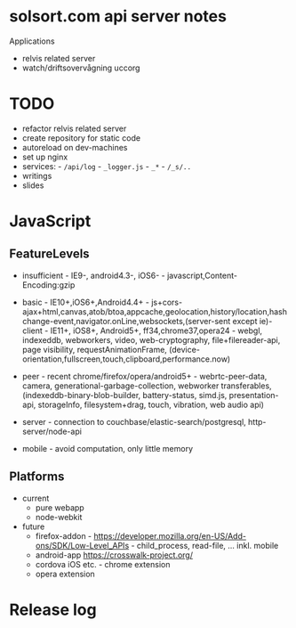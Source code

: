 # solsort.com api server notes

Applications

- relvis related server
- watch/driftsovervågning uccorg

# TODO

- refactor relvis related server
- create repository for static code
- autoreload on dev-machines
- set up nginx
- services: - `/api/log` - `_logger.js` - `_*` - `/_s/..`
- writings
- slides

# JavaScript
## FeatureLevels

- insufficient - IE9-, android4.3-, iOS6- - javascript,Content-Encoding:gzip
- basic - IE10+,iOS6+,Android4.4+ - js+cors-ajax+html,canvas,atob/btoa,appcache,geolocation,history/location,hashchange-event,navigator.onLine,websockets,(server-sent except ie)- client - IE11+, iOS8+, Android5+, ff34,chrome37,opera24 - webgl, indexeddb, webworkers, video, web-cryptography, file+filereader-api, page visibility, requestAnimationFrame, (device-orientation,fullscreen,touch,clipboard,performance.now)
- peer - recent chrome/firefox/opera/android5+ - webrtc-peer-data, camera, generational-garbage-collection, webworker transferables, (indexeddb-binary-blob-builder, battery-status, simd.js, presentation-api, storageInfo, filesystem+drag, touch, vibration, web audio api)
- server - connection to couchbase/elastic-search/postgresql, http-server/node-api

- mobile - avoid computation, only little memory

## Platforms

- current
  - pure webapp
  - node-webkit
- future
  - firefox-addon - https://developer.mozilla.org/en-US/Add-ons/SDK/Low-Level_APIs - child_process, read-file, ... inkl. mobile
  - android-app https://crosswalk-project.org/
  - cordova iOS etc.  - chrome extension
  - opera extension

# Release log
